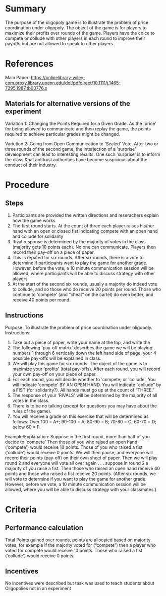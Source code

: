 # Summary
The purpose of the oligopoly game is to illustrate the problem of price coordination under oligopoly. The object of the game is for players to maximize their profits over rounds of the game. Players have the coice to compete or collude with other players in each round to improve their payoffs but are not allowed to speak to other players. 

# References
Main Paper: https://onlinelibrary-wiley-com.proxy.library.upenn.edu/doi/pdfdirect/10.1111/j.1465-7295.1987.tb00776.x

## Materials for alternative versions of the experiment 
Variation 1: Changing the Points Required for a Given Grade. As the 'price' for being allowed to communicate and then replay the game, the points required to achieve particular grades might be changed.

Variution 2: Going from Open Communication to 'Sealed’ Vote. After two or three rounds of the second game, the interjection of a 'surprise' development can lead to interesting results. One such 'surprise' is to inform the class &hat antitrust authorities have become suspicious about the conduct of their industry. 

# Procedure
## Steps
1. Participants are provided the written directions and reserachers explain how the game works 
2. The first round starts. At the count of three each player raises his/her hand with an open or closed fist indicating compete with an open hand and collude for solidarity
3. Rival response is determined by the majority of votes in the class (majority gets 10 points each). No one can communicate. Players then record their pay-off on a piece of paper
4. This is repated for six rounds. After six rounds, there is a vote to determine if participants want to play the game for another grade. However, before the vote, a 10 minute communication session will be allowed, where participants will be able to discuss strategy with other players 
5. At the start of the second six rounds, usually a majority do indeed vote to collude, and so those who do receive 20 points per round. Those who continue to 'compete' (and “cheat” on the cartel) do even better, and receive 40 points per round. 


## Instructions
Purpose: To illustrate the problem of price coordination under oligopoly.
Instructions:
1. Take out a piece of paper, write your name at the top, and write the
2. The following 'pay-off matrix' describes the game we will be playing: numbers 1 through 6 vertically down the left hand side of page.
your 4 possible pay-offs will be explained in class.  
3. We will play this game for six rounds. The object of the game is to maximize your 'profits' (total pay-offs). After each round, you will record your own pay-off on your piece of paper.
4. For each round, you will decide whether to 'compete; or 'collude.' You will indicate 'compete' BY AN OPEN HAND. You will indicate “collude” by a FIST (for solidarity?). All hands must go up at the count of “THREE.”
5. The response of your 'RIVALS' will be determined by the majority of all votes in the class.
6. There is to be no talking (except for questions you may have about the rules of the game).
7. You will receive a grade on this exercise that will be determined as follows: Over 100 = A+; 90-100 = A; 80-90 = B; 70-80 = C; 60-70 = D; below 60 = F.

Example/Explanation: Suppose in the first round, more than half of you decide to 'compete' Then those of you who raised an open hand ('compete') would receive 10 points. Those of you who raised a fist ('collude') would receive 0 points. We will then pause, and everyone will record their points (pay-off) on their own sheet of paper. Then we will play round 2 and everyone will vote all over again . . . suppose in round 2 a majority of you raise a fist. Then those who raised an open hand receive 40 points and those who raised a fist receive 20 points. (After six rounds, we will vote to determine if you want to play the game for another grade. However, before we vote, a 10 minute communication session will be allowed, where you will be able to discuss strategy with your classmates.)

# Criteria
## Performance calculation
Total Points gained over rounds, points are allocated based on majority votes, for example if the majority voted for (“compete”) then a player who voted for compete would receive 10 points. Those who raised a fist ('collude') would receive 0 points. 

## Incentives
No incentives were described but task was used to teach students about Oligopolies not in an experiment 
